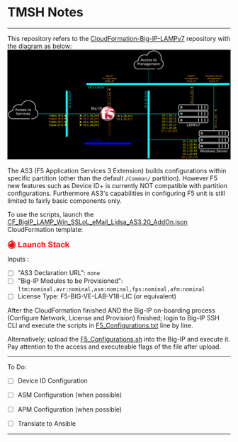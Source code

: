 # TMSH Notes



***



This repository refers to the [CloudFormation-Big-IP-LAMPv7](https://github.com/gjwdyk/CloudFormation-Big-IP-LAMPv7) repository with the diagram as below:
![Network Diagram](https://raw.githubusercontent.com/gjwdyk/CloudFormation-Big-IP-LAMPv7/master/Figures/LogicalNetworkDiagramWindows.png)

The AS3 (F5 Application Services 3 Extension) builds configurations within specific partition (other than the default `/Common/` partition).
However F5 new features such as Device ID+ is currently NOT compatible with partition configurations.
Furthermore AS3's capabilities in configuring F5 unit is still limited to fairly basic components only.

To use the scripts, launch the [CF_BigIP_LAMP_Win_SSLoL_eMail_Lidsa_AS3.20_AddOn.json](CF_BigIP_LAMP_Win_SSLoL_eMail_Lidsa_AS3.20_AddOn.json) CloudFormation template:

<a href="https://console.aws.amazon.com/cloudformation/home?region=ap-southeast-1#/stacks/new?stackName=BigIP-LAMP-Win&templateURL=https://aws-f5-singapore-hc-demo-bucket-files.s3-ap-southeast-1.amazonaws.com/CF/CF_BigIP_LAMP_Win_SSLoL_eMail_Lidsa_AS3.20_AddOn_Original.json"><img align="center" src="https://github.com/gjwdyk/CloudFormation-Big-IP-LAMPv7/raw/master/Figures/JigokuShoujoLaunchStack.png" width="140" height="22"/></a>

Inputs :

- [ ] "AS3 Declaration URL": `none`
- [ ] "Big-IP Modules to be Provisioned": `ltm:nominal,avr:nominal,asm:nominal,fps:nominal,afm:nominal`
- [ ] License Type: F5-BIG-VE-LAB-V18-LIC (or equivalent)

After the CloudFormation finished AND the Big-IP on-boarding process (Configure Network, License and Provision) finished; login to Big-IP SSH CLI and execute the scripts in [F5_Configurations.txt](F5_Configurations.txt) line by line.

Alternatively; upload the [F5_Configurations.sh](F5_Configurations.sh) into the Big-IP and execute it. Pay attention to the access and executeable flags of the file after upload.



***



To Do:

- [ ] Device ID Configuration
- [ ] ASM Configuration (when possible)
- [ ] APM Configuration (when possible)
- [ ] Translate to Ansible



***


